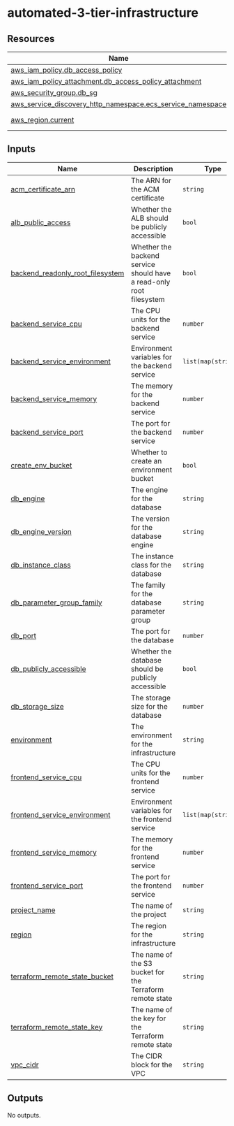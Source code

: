 # automated-3-tier-infrastructure
<!-- BEGINNING OF PRE-COMMIT-TERRAFORM DOCS HOOK -->


## Resources

| Name | Type |
|------|------|
| [aws_iam_policy.db_access_policy](https://registry.terraform.io/providers/hashicorp/aws/latest/docs/resources/iam_policy) | resource |
| [aws_iam_policy_attachment.db_access_policy_attachment](https://registry.terraform.io/providers/hashicorp/aws/latest/docs/resources/iam_policy_attachment) | resource |
| [aws_security_group.db_sg](https://registry.terraform.io/providers/hashicorp/aws/latest/docs/resources/security_group) | resource |
| [aws_service_discovery_http_namespace.ecs_service_namespace](https://registry.terraform.io/providers/hashicorp/aws/latest/docs/resources/service_discovery_http_namespace) | resource |
| [aws_region.current](https://registry.terraform.io/providers/hashicorp/aws/latest/docs/data-sources/region) | data source |

## Inputs

| Name | Description | Type | Default | Required |
|------|-------------|------|---------|:--------:|
| <a name="input_acm_certificate_arn"></a> [acm\_certificate\_arn](#input\_acm\_certificate\_arn) | The ARN for the ACM certificate | `string` | n/a | yes |
| <a name="input_alb_public_access"></a> [alb\_public\_access](#input\_alb\_public\_access) | Whether the ALB should be publicly accessible | `bool` | `true` | no |
| <a name="input_backend_readonly_root_filesystem"></a> [backend\_readonly\_root\_filesystem](#input\_backend\_readonly\_root\_filesystem) | Whether the backend service should have a read-only root filesystem | `bool` | `true` | no |
| <a name="input_backend_service_cpu"></a> [backend\_service\_cpu](#input\_backend\_service\_cpu) | The CPU units for the backend service | `number` | `256` | no |
| <a name="input_backend_service_environment"></a> [backend\_service\_environment](#input\_backend\_service\_environment) | Environment variables for the backend service | `list(map(string))` | `null` | no |
| <a name="input_backend_service_memory"></a> [backend\_service\_memory](#input\_backend\_service\_memory) | The memory for the backend service | `number` | `512` | no |
| <a name="input_backend_service_port"></a> [backend\_service\_port](#input\_backend\_service\_port) | The port for the backend service | `number` | `3000` | no |
| <a name="input_create_env_bucket"></a> [create\_env\_bucket](#input\_create\_env\_bucket) | Whether to create an environment bucket | `bool` | `false` | no |
| <a name="input_db_engine"></a> [db\_engine](#input\_db\_engine) | The engine for the database | `string` | `"postgres"` | no |
| <a name="input_db_engine_version"></a> [db\_engine\_version](#input\_db\_engine\_version) | The version for the database engine | `string` | `"11.5"` | no |
| <a name="input_db_instance_class"></a> [db\_instance\_class](#input\_db\_instance\_class) | The instance class for the database | `string` | `"db.t2.micro"` | no |
| <a name="input_db_parameter_group_family"></a> [db\_parameter\_group\_family](#input\_db\_parameter\_group\_family) | The family for the database parameter group | `string` | `"postgres11"` | no |
| <a name="input_db_port"></a> [db\_port](#input\_db\_port) | The port for the database | `number` | `5432` | no |
| <a name="input_db_publicly_accessible"></a> [db\_publicly\_accessible](#input\_db\_publicly\_accessible) | Whether the database should be publicly accessible | `bool` | `false` | no |
| <a name="input_db_storage_size"></a> [db\_storage\_size](#input\_db\_storage\_size) | The storage size for the database | `number` | `20` | no |
| <a name="input_environment"></a> [environment](#input\_environment) | The environment for the infrastructure | `string` | `"stage"` | no |
| <a name="input_frontend_service_cpu"></a> [frontend\_service\_cpu](#input\_frontend\_service\_cpu) | The CPU units for the frontend service | `number` | `256` | no |
| <a name="input_frontend_service_environment"></a> [frontend\_service\_environment](#input\_frontend\_service\_environment) | Environment variables for the frontend service | `list(map(string))` | `null` | no |
| <a name="input_frontend_service_memory"></a> [frontend\_service\_memory](#input\_frontend\_service\_memory) | The memory for the frontend service | `number` | `512` | no |
| <a name="input_frontend_service_port"></a> [frontend\_service\_port](#input\_frontend\_service\_port) | The port for the frontend service | `number` | `80` | no |
| <a name="input_project_name"></a> [project\_name](#input\_project\_name) | The name of the project | `string` | n/a | yes |
| <a name="input_region"></a> [region](#input\_region) | The region for the infrastructure | `string` | `"us-west-2"` | no |
| <a name="input_terraform_remote_state_bucket"></a> [terraform\_remote\_state\_bucket](#input\_terraform\_remote\_state\_bucket) | The name of the S3 bucket for the Terraform remote state | `string` | n/a | yes |
| <a name="input_terraform_remote_state_key"></a> [terraform\_remote\_state\_key](#input\_terraform\_remote\_state\_key) | The name of the key for the Terraform remote state | `string` | `"terraform.tfstate"` | no |
| <a name="input_vpc_cidr"></a> [vpc\_cidr](#input\_vpc\_cidr) | The CIDR block for the VPC | `string` | `"10.0.0.0/16"` | no |

## Outputs

No outputs.  
<!-- END OF PRE-COMMIT-TERRAFORM DOCS HOOK -->
